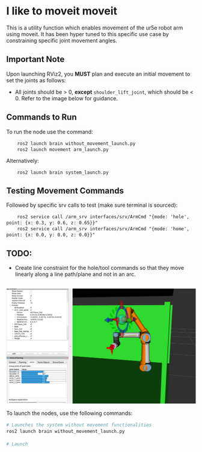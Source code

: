 # I like to moveit moveit

This is a utility function which enables movement of the ur5e robot arm using moveit.
It has been hyper tuned to this specific use case by constraining specific joint movement angles.

## Important Note
Upon launching RViz2, you **MUST** plan and execute an initial movement to set the joints as follows:
- All joints should be > 0, **except** `shoulder_lift_joint`, which should be < 0.
Refer to the image below for guidance.

## Commands to Run
To run the node use the command:
```
    ros2 launch brain without_movement_launch.py       
    ros2 launch movement arm_launch.py                 
```
Alternatively:
```
    ros2 launch brain system_launch.py
```

## Testing Movement Commands
Followed by specific srv calls to test (make sure terminal is sourced):
```
    ros2 service call /arm_srv interfaces/srv/ArmCmd "{mode: 'hole', point: {x: 0.3, y: 0.6, z: 0.65}}"
    ros2 service call /arm_srv interfaces/srv/ArmCmd "{mode: 'home', point: {x: 0.0, y: 0.0, z: 0.0}}"
```
## TODO: 
- Create line constraint for the hole/tool commands so that they move linearly along a line path/plane and not in an arc.

##

![alt text](<Screenshot from 2024-10-30 23-36-28.png>)





To launch the nodes, use the following commands:

```bash
# Launches the system without movement functionalities
ros2 launch brain without_movement_launch.py       

# Launch
